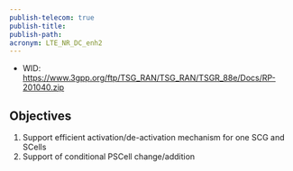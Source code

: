 ```yaml
---
publish-telecom: true
publish-title: 
publish-path: 
acronym: LTE_NR_DC_enh2
---
```


- WID: https://www.3gpp.org/ftp/TSG_RAN/TSG_RAN/TSGR_88e/Docs/RP-201040.zip

## Objectives

1. Support efficient activation/de-activation mechanism for one SCG and SCells
2. Support of conditional PSCell change/addition
